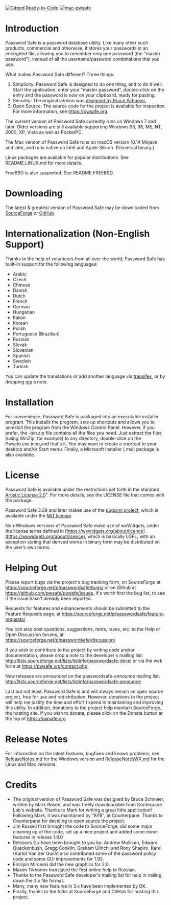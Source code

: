 [![Gitpod Ready-to-Code](https://img.shields.io/badge/Gitpod-Ready--to--Code-blue?logo=gitpod)](https://gitpod.io/#https://github.com/pwsafe/pwsafe) 
[![mac-pwsafe](https://github.com/pwsafe/pwsafe/actions/workflows/main.yml/badge.svg)](https://github.com/pwsafe/pwsafe/actions/workflows/main.yml)

Introduction
============
Password Safe is a password database utility. Like many other such
products, commercial and otherwise, it stores your passwords in an
encrypted file, allowing you to remember only one password (the "master
password"), instead of all the username/password combinations that
you use.

What makes Password Safe different? Three things:
1. Simplicity: Password Safe is designed to do one thing, and to do it
well. Start the application, enter your "master password", double-click on
the entry and the password is now on your clipboard, ready for pasting.
2. Security: The original version was [designed by Bruce Schneier.](https://www.schneier.com/academic/passsafe/)
3. Open Source: The source code for the project is available for
inspection. For more information, see https://pwsafe.org.

The current version of Password Safe currently runs on Windows 7 and
later. Older versions are still available supporting Windows 95, 98,
ME, NT, 2000, XP, Vista as well as PocketPC.

The Mac version of Password Safe runs on macOS version 10.14 Mojave
and later, and runs native on Intel and Apple Silicon. (Universal binary.)

Linux packages are available for popular distributions. See
README.LINUX.md for more details.

FreeBSD is also supported. See README.FREEBSD.

Downloading
===========
The latest & greatest version of Password Safe may be downloaded from
[SourceForge](https://sourceforge.net/projects/passwordsafe/files/latest/download)
or
[GitHub](https://github.com/pwsafe/pwsafe/releases/latest).

Internationalization (Non-English Support)
==========================================
Thanks to the help of volunteers from all over the world, Password Safe
has built-in support for the following languages:
- Arabic
- Czech
- Chinese
- Danish
- Dutch
- French
- German
- Hungarian
- Italian
- Korean
- Polish
- Portuguese (Brazilian)
- Russian
- Slovak
- Slovenian
- Spanish
- Swedish
- Turkish

You can update the translations or add another language via [transifex](https://explore.transifex.com/passwordsafe/passwordsafe/),
or by dropping [me](https://pwsafe.org/contact.php) a note.

Installation
============
For convenience, Password Safe is packaged into an executable
installer program. This installs the program, sets up shortcuts and
allows you to uninstall the program from the Windows Control
Panel. However, if you prefer, the -bin.zip file contains all the
files you need. Just extract the files (using WinZip, for example) to
any directory, double-click on the Pwsafe.exe icon,and that's
it. You may want to create a shortcut to your desktop and/or Start
menu. Finally, a Microsoft installer (.msi) package is also
available.

License
=======
Password Safe is available under the restrictions set forth in the
standard [Artistic License 2.0](https://opensource.org/license/artistic-2-0)". For more details, see the LICENSE
file that comes with the package.

Password Safe 3.29 and later makes use of the
[pugixml project](http://www.pugixml.org), which is available under
the [MIT license](http://www.opensource.org/licenses/mit-license.html).

Non-Windows versions of Password Safe make use of wxWidgets, under the
license terms defined in [https://wxwidgets.org/about/licence](https://wxwidgets.org/about/licence),
which is basically LGPL, with an exception stating that derived works in
binary form may be distributed on the user’s own terms.

Helping Out
===========
Please report bugs via the project's bug tracking form, on SourceForge at
https://sourceforge.net/p/passwordsafe/bugs/ or on Github at
https://github.com/pwsafe/pwsafe/issues. It's worth first
the bug list, to see if the issue hasn't already been reported.

Requests for features and enhancements should be submitted to the
Feature Requests page, at
https://sourceforge.net/p/passwordsafe/feature-requests/

You can also post questions, suggestions, rants, raves, etc. to the
Help or Open Discussion forums, at
https://sourceforge.net/p/passwordsafe/discussion/

If you wish to contribute to the project by writing code and/or
documentation, please drop a note to the developer's mailing list:
http://lists.sourceforge.net/lists/listinfo/passwordsafe-devel
or via the web form at https://pwsafe.org/contact.php

New releases are announced on the passwordsafe-announce mailing list:
http://lists.sourceforge.net/lists/listinfo/passwordsafe-announce

Last but not least: Password Safe is and will always remain an open
source project, free for use and redistribution. However, donations to the
project will help me justify the time and effort I spend in
maintaining and improving this utility. In addition, donations to the
project help maintain SourceForge, the hosting site. If you wish to
donate, please click on the Donate button at the top of
https://pwsafe.org

Release Notes
=============
For information on the latest features, bugfixes and known problems,
see [ReleaseNotes.md](docs/ReleaseNotes.md) for the Windows version and 
[ReleaseNotesWX.md](docs/ReleaseNotesWX.md) for the Linux and Mac versions.

Credits
=======
- The original version of Password Safe was designed by Bruce
Schneier, written by Mark Rosen, and was freely downloadable from
Conterpane Lab's website. Thanks to Mark for writing a great little
application! Following Mark, it was maintained by "AYB", at
Counterpane. Thanks to Counterpane for deciding to open source the
project.
- Jim Russell first brought the code to SourceForge, did some major
cleaning up of the code, set up a nice project and added some minor
features in release 1.9.0
- Releases 2.x have been brought to you by: Andrew Mullican,
Edward Quackenbush, Gregg Conklin, Graham Ullrich, and Rony
Shapiro. Karel (Karlo) Van der Gucht also contributed some of the
password policy code and some GUI improvements for 1.92.
- Emilijan Mirceski did the new graphics for 2.0.
- Maxim Tikhonov translated the first online help to Russian.
- Thanks to the Password Safe developer's mailing list for help in
nailing down the 3.x file format.
- Many, many new features in 3.x have been implemented by DK.
- Finally, thanks to the folks at SourceForge and GitHub for hosting
this project.

